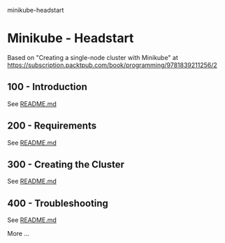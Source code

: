 minikube-headstart
# Minikube - Headstart

Based on "Creating a single-node cluster with Minikube" at https://subscription.packtpub.com/book/programming/9781839211256/2

## 100 - Introduction

See [README.md](./100/README.md)

## 200 - Requirements

See [README.md](./200/README.md)

## 300 - Creating the Cluster

See [README.md](./300/README.md)

## 400 - Troubleshooting

See [README.md](./400/README.md)

More ...














